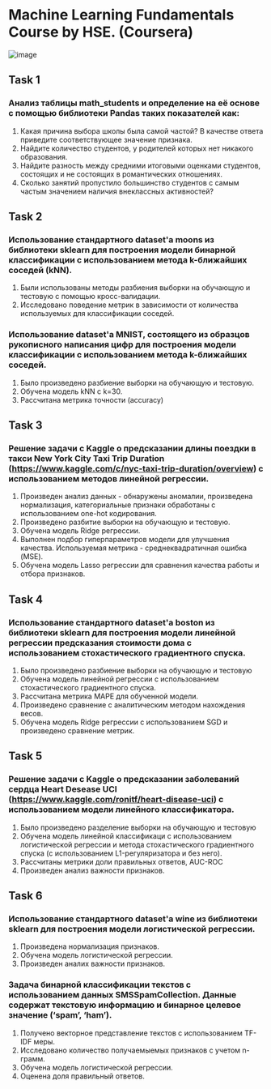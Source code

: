 # Machine Learning Fundamentals Course by HSE. (Coursera)
![image](https://user-images.githubusercontent.com/57394771/125189597-7f371500-e241-11eb-8d50-b5a4eb86c205.png)


## Task 1
### Анализ таблицы math_students и определение на её основе с помощью библиотеки Pandas таких показателей как:
  1. Какая причина выбора школы была самой частой? В качестве ответа приведите соответствующее значение признака.
  2. Найдите количество студентов, у родителей которых нет никакого образования.
  3. Найдите разность между средними итоговыми оценками студентов, состоящих и не состоящих в романтических отношениях.
  4. Сколько занятий пропустило большинство студентов с самым частым значением наличия внеклассных активностей?
## Task 2
### Использование стандартного dataset'a moons из библиотеки sklearn для построения модели бинарной классификации с использованием метода k-ближайших соседей (kNN). 
  1. Были использованы методы разбиения выборки на обучающую и тестовую с помощью кросс-валидации.
  2. Исследовано поведение метрик в зависимости от количества используемых для классификации соседей.
### Использование dataset'а MNIST, состоящего из образцов рукописного написания цифр для построения модели классификации с использованием метода k-ближайших соседей. 
  1. Было произведено разбиение выборки на обучающую и тестовую.
  2. Обучена модель kNN с k=30.
  3. Рассчитана метрика точности (accuracy)
## Task 3
### Решение задачи с Kaggle о предсказании длины поездки в такси New York City Taxi Trip Duration (https://www.kaggle.com/c/nyc-taxi-trip-duration/overview) с использованием методов линейной регрессии. 
  1. Произведен анализ данных - обнаружены аномалии, произведена нормализация, категориальные признаки обработаны с использованием one-hot кодирования.
  2. Произведено разбитие выборки на обучающую и тестовую.
  3. Обучена модель Ridge регрессии.
  4. Выполнен подбор гиперпараметров модели для улучшения качества. Используемая метрика - среднеквадратичная ошибка (MSE).
  5. Обучена модель Lasso регрессии для сравнения качества работы и отбора признаков.
## Task 4
### Использование стандартного dataset'а boston из библиотеки sklearn для построения модели линейной регрессии предсказания стоимости дома с использованием стохастического градиентного спуска.
  1. Было произведено разбиение выборки на обучающую и тестовую
  2. Обучена модель линейной регрессии с использованием стохастического градиентного спуска. 
  3. Рассчитана метрика MAPE для обученной модели.
  4. Произведено сравнение с аналитическим методом нахождения весов. 
  5. Обучена модель Ridge регрессии с использованием SGD и произведено сравнение метрик.
## Task 5
### Решение задачи с Kaggle о предсказании заболеваний сердца Heart Desease UCI (https://www.kaggle.com/ronitf/heart-disease-uci)  с использованием модели линейного классификатора.
  1. Было произведено разделение выборки на обучающую и тестовую
  2. Обучена модель линейной классификаци с использованием логистической регрессии и метода стохастического градиентного спуска (с использованием L1-регуляризатора и без него).
  3. Рассчитаны метрики доли правильных ответов, AUC-ROC
  4. Произведен анализ важности признаков.
## Task 6
### Использование стандартного dataset'а wine из библиотеки sklearn для построения модели логистической регрессии.
  1. Произведена нормализация признаков.
  2. Обучена модель логистической регрессии.
  3. Произведен аналих важности признаков.
### Задача бинарной классификации текстов с использованием данных SMSSpamCollection. Данные содержат текстовую информацию и бинарное целевое значение (‘spam’, ‘ham’).
  1. Получено векторное представление текстов с использованием TF-IDF меры.
  2. Исследовано количество получаемыемых признаков с учетом n-грамм.
  3. Обучена модель логистической регрессии.
  4. Оценена доля правильный ответов.
